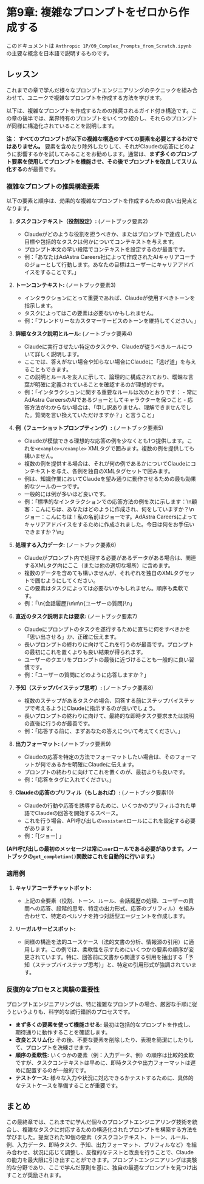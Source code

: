# 第9章: 複雑なプロンプトをゼロから作成する

このドキュメントは `Anthropic 1P/09_Complex_Prompts_from_Scratch.ipynb` の主要な概念を日本語で説明するものです。

## レッスン

これまでの章で学んだ様々なプロンプトエンジニアリングのテクニックを組み合わせて、ユニークで複雑なプロンプトを作成する方法を学びます。

以下は、複雑なプロンプトを作成するための推奨されるガイド付き構造です。この章の後半では、業界特有のプロンプトをいくつか紹介し、それらのプロンプトが同様に構造化されていることを説明します。

**注：** **すべてのプロンプトが以下の複雑な構造のすべての要素を必要とするわけではありません。** 要素を含めたり除外したりして、それがClaudeの応答にどのように影響するかを試してみることをお勧めします。通常は、**まず多くのプロンプト要素を使用してプロンプトを機能させ、その後でプロンプトを改良してスリム化する**のが最善です。

### 複雑なプロンプトの推奨構造要素

以下の要素と順序は、効果的な複雑なプロンプトを作成するための良い出発点となります。

1.  **タスクコンテキスト（役割設定）:** (ノートブック要素2)
    - Claudeがどのような役割を担うべきか、またはプロンプトで達成したい目標や包括的なタスクは何かについてコンテキストを与えます。
    - プロンプト本文の早い段階でコンテキストを設定するのが最善です。
    - 例：「あなたはAdAstra Careers社によって作成されたAIキャリアコーチのジョーとして行動します。あなたの目標はユーザーにキャリアアドバイスをすることです。」

2.  **トーンコンテキスト:** (ノートブック要素3)
    - インタラクションにとって重要であれば、Claudeが使用すべきトーンを指示します。
    - タスクによってはこの要素は必要ないかもしれません。
    - 例：「フレンドリーなカスタマーサービスのトーンを維持してください。」

3.  **詳細なタスク説明とルール:** (ノートブック要素4)
    - Claudeに実行させたい特定のタスクや、Claudeが従うべきルールについて詳しく説明します。
    - ここでは、答えがない場合や知らない場合にClaudeに「逃げ道」を与えることもできます。
    - この説明とルールを友人に示して、論理的に構成されており、曖昧な言葉が明確に定義されていることを確認するのが理想的です。
    - 例：「インタラクションに関する重要なルールは次のとおりです： - 常にAdAstra CareersのAIであるジョーとしてキャラクターを保つこと - 応答方法がわからない場合は、「申し訳ありません、理解できませんでした。質問を言い換えていただけますか？」と言うこと」

4.  **例（フューショットプロンプティング）:** (ノートブック要素5)
    - Claudeが模倣できる理想的な応答の例を少なくとも1つ提供します。これを`<example></example>` XMLタグで囲みます。複数の例を提供しても構いません。
    - 複数の例を提供する場合は、それが何の例であるかについてClaudeにコンテキストを与え、各例を独自のXMLタグセットで囲みます。
    - 例は、知識作業においてClaudeを望み通りに動作させるための最も効果的なツールの一つです。
    - 一般的には例が多いほど良いです。
    - 例：「標準的なインタラクションでの応答方法の例を次に示します：<example>\n顧客：こんにちは、あなたはどのように作成され、何をしていますか？\nジョー：こんにちは！私の名前はジョーです。AdAstra Careersによってキャリアアドバイスをするために作成されました。今日は何をお手伝いできますか？\n</example>」

5.  **処理する入力データ:** (ノートブック要素6)
    - Claudeがプロンプト内で処理する必要があるデータがある場合は、関連するXMLタグ内にここ（または他の適切な場所）に含めます。
    - 複数のデータを含めても構いませんが、それぞれを独自のXMLタグセットで囲むようにしてください。
    - この要素はタスクによっては必要ないかもしれません。順序も柔軟です。
    - 例：「<history>\n{会話履歴}\n</history>\n<question>\n{ユーザーの質問}\n</question>」

6.  **直近のタスク説明または要求:** (ノートブック要素7)
    - Claudeにプロンプトのタスクを遂行するために直ちに何をすべきかを「思い出させる」か、正確に伝えます。
    - 長いプロンプトの終わりに向けてこれを行うのが最善です。プロンプトの最初にこれを置くよりも良い結果が得られます。
    - ユーザーのクエリをプロンプトの最後に近づけることも一般的に良い習慣です。
    - 例：「ユーザーの質問にどのように応答しますか？」

7.  **予知（ステップバイステップ思考）:** (ノートブック要素8)
    - 複数のステップがあるタスクの場合、回答する前にステップバイステップで考えるようにClaudeに指示するのが良いでしょう。
    - 長いプロンプトの終わりに向けて、最終的な即時タスク要求または説明の直後に行うのが最善です。
    - 例：「応答する前に、まずあなたの答えについて考えてください。」

8.  **出力フォーマット:** (ノートブック要素9)
    - Claudeの応答を特定の方法でフォーマットしたい場合は、そのフォーマットが何であるかを明確にClaudeに伝えます。
    - プロンプトの終わりに向けてこれを置くのが、最初よりも良いです。
    - 例：「応答を<response></response>タグに入れてください。」

9.  **Claudeの応答のプリフィル（もしあれば）:** (ノートブック要素10)
    - Claudeの行動や応答を誘導するために、いくつかのプリフィルされた単語でClaudeの回答を開始するスペース。
    - これを行う場合、API呼び出しの`assistant`ロールにこれを設定する必要があります。
    - 例：「[ジョー] <response>」

**(API呼び出しの最初のメッセージは常に`user`ロールである必要があります。ノートブックの`get_completion()`関数はこれを自動的に行います。)**

### 適用例

1.  **キャリアコーチチャットボット:**
    - 上記の全要素（役割、トーン、ルール、会話履歴の処理、ユーザーの質問への応答、段階的思考、特定の出力形式、応答のプリフィル）を組み合わせて、特定のペルソナを持つ対話型エージェントを作成します。

2.  **リーガルサービスボット:**
    - 同様の構造を法的ユースケース（法的文書の分析、情報源の引用）に適用します。この例では、柔軟性を示すためにいくつかの要素の順序が変更されています。特に、回答前に文書から関連する引用を抽出する「予知（ステップバイステップ思考）」と、特定の引用形式が強調されています。

### 反復的なプロセスと実験の重要性
プロンプトエンジニアリングは、特に複雑なプロンプトの場合、厳密な手順に従うというよりも、科学的な試行錯誤のプロセスです。
- **まず多くの要素を使って機能させる:** 最初は包括的なプロンプトを作成し、期待通りに動作することを確認します。
- **改良とスリム化:** その後、不要な要素を削除したり、表現を簡潔にしたりして、プロンプトを洗練させます。
- **順序の柔軟性:** いくつかの要素（例：入力データ、例）の順序は比較的柔軟ですが、タスクコンテキストは早めに、即時タスクや出力フォーマットは遅めに配置するのが一般的です。
- **テストケース:** 様々な入力や状況に対応できるかテストするために、具体的なテストケースを準備することが重要です。

## まとめ
この最終章では、これまでに学んだ個々のプロンプトエンジニアリング技術を統合し、複雑なタスクに対応するための構造化されたプロンプトを構築する方法を学びました。提案された10個の要素（タスクコンテキスト、トーン、ルール、例、入力データ、即時タスク、予知、出力フォーマット、プリフィルなど）を組み合わせ、状況に応じて調整し、反復的なテストと改良を行うことで、Claudeの能力を最大限に引き出すことができます。プロンプトエンジニアリングは実験的な分野であり、ここで学んだ原則を基に、独自の最適なプロンプトを見つけ出すことが奨励されます。
